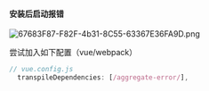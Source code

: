 #### 安装后启动报错

![67683F87-F82F-4b31-8C55-63367E36FA9D.png](https://s2.loli.net/2022/06/21/r6A4Ut9hwSgna7y.png)

尝试加入如下配置（vue/webpack）
```` js
// vue.config.js
  transpileDependencies: [/aggregate-error/],
````